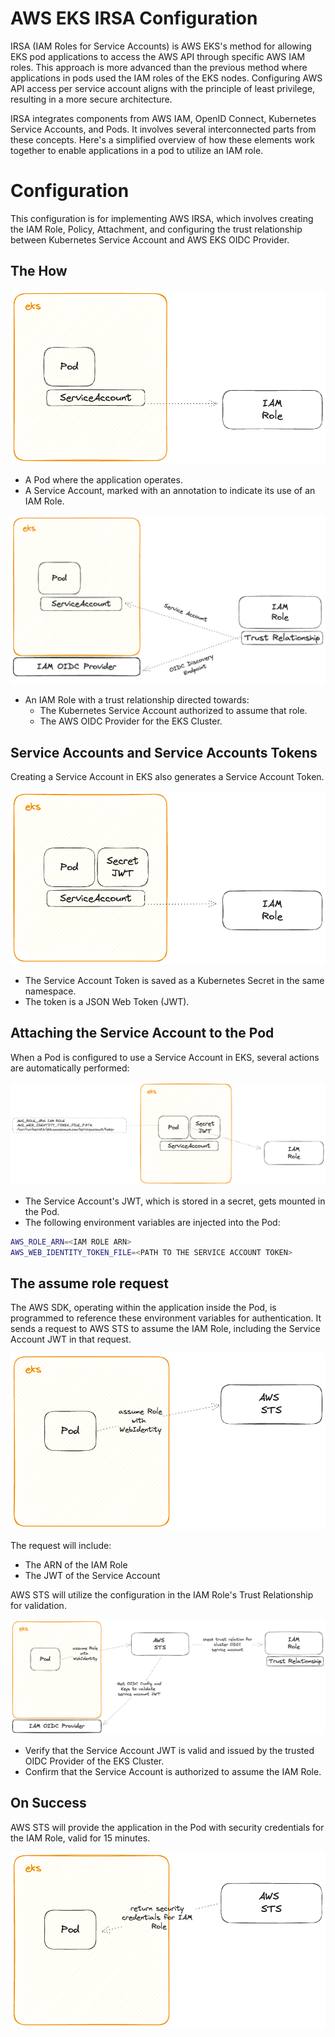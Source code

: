 # AWS EKS IRSA Configuration

IRSA (IAM Roles for Service Accounts) is AWS EKS's method for allowing EKS pod applications to access the AWS API through specific AWS IAM roles.
This approach is more advanced than the previous method where applications in pods used the IAM roles of the EKS nodes.
Configuring AWS API access per service account aligns with the principle of least privilege, resulting in a more secure architecture.

IRSA integrates components from AWS IAM, OpenID Connect, Kubernetes Service Accounts, and Pods.
It involves several interconnected parts from these concepts.
Here's a simplified overview of how these elements work together to enable applications in a pod to utilize an IAM role.

# Configuration

This configuration is for implementing AWS IRSA, which involves creating the IAM Role, Policy, Attachment, and configuring the trust relationship between Kubernetes Service Account and AWS EKS OIDC Provider.
## The How

![irsa-01](images/irsa-01.png)

- A Pod where the application operates.
- A Service Account, marked with an annotation to indicate its use of an IAM Role.

![irsa-02](images/irsa-02.png)

- An IAM Role with a trust relationship directed towards:
    - The Kubernetes Service Account authorized to assume that role.
    - The AWS OIDC Provider for the EKS Cluster.
## Service Accounts and Service Accounts Tokens

Creating a Service Account in EKS also generates a Service Account Token.

![irsa-03](images/irsa-03.png)

- The Service Account Token is saved as a Kubernetes Secret in the same namespace.
- The token is a JSON Web Token (JWT).

## Attaching the Service Account to the Pod

When a Pod is configured to use a Service Account in EKS, several actions are automatically performed:

![irsa-04](images/irsa-04.png)

- The Service Account's JWT, which is stored in a secret, gets mounted in the Pod.
- The following environment variables are injected into the Pod:

```bash
AWS_ROLE_ARN=<IAM ROLE ARN>
AWS_WEB_IDENTITY_TOKEN_FILE=<PATH TO THE SERVICE ACCOUNT TOKEN>
```

## The assume role request

The AWS SDK, operating within the application inside the Pod, is programmed to reference these environment variables for authentication.
It sends a request to AWS STS to assume the IAM Role, including the Service Account JWT in that request.

![irsa-05](images/irsa-05.png)

The request will include:
- The ARN of the IAM Role
- The JWT of the Service Account

AWS STS will utilize the configuration in the IAM Role's Trust Relationship for validation.

![irsa-06](images/irsa-06.png)

- Verify that the Service Account JWT is valid and issued by the trusted OIDC Provider of the EKS Cluster.
- Confirm that the Service Account is authorized to assume the IAM Role.

## On Success

AWS STS will provide the application in the Pod with security credentials for the IAM Role, valid for 15 minutes.

![irsa-07](images/irsa-07.png)
